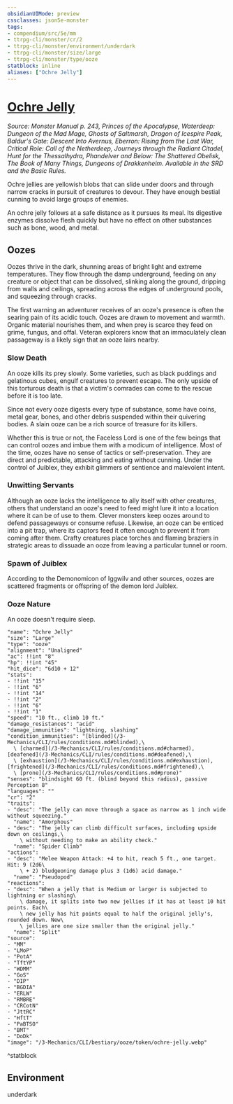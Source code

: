 ```yaml
---
obsidianUIMode: preview
cssclasses: json5e-monster
tags:
- compendium/src/5e/mm
- ttrpg-cli/monster/cr/2
- ttrpg-cli/monster/environment/underdark
- ttrpg-cli/monster/size/large
- ttrpg-cli/monster/type/ooze
statblock: inline
aliases: ["Ochre Jelly"]
---
```

# [Ochre Jelly](3-Mechanics\CLI\bestiary\ooze/ochre-jelly.md)
*Source: Monster Manual p. 243, Princes of the Apocalypse, Waterdeep: Dungeon of the Mad Mage, Ghosts of Saltmarsh, Dragon of Icespire Peak, Baldur's Gate: Descent Into Avernus, Eberron: Rising from the Last War, Critical Role: Call of the Netherdeep, Journeys through the Radiant Citadel, Hunt for the Thessalhydra, Phandelver and Below: The Shattered Obelisk, The Book of Many Things, Dungeons of Drakkenheim. Available in the SRD and the Basic Rules.*  

Ochre jellies are yellowish blobs that can slide under doors and through narrow cracks in pursuit of creatures to devour. They have enough bestial cunning to avoid large groups of enemies.

An ochre jelly follows at a safe distance as it pursues its meal. Its digestive enzymes dissolve flesh quickly but have no effect on other substances such as bone, wood, and metal.

## Oozes

Oozes thrive in the dark, shunning areas of bright light and extreme temperatures. They flow through the damp underground, feeding on any creature or object that can be dissolved, slinking along the ground, dripping from walls and ceilings, spreading across the edges of underground pools, and squeezing through cracks.

The first warning an adventurer receives of an ooze's presence is often the searing pain of its acidic touch. Oozes are drawn to movement and warmth. Organic material nourishes them, and when prey is scarce they feed on grime, fungus, and offal. Veteran explorers know that an immaculately clean passageway is a likely sign that an ooze lairs nearby.

### Slow Death

An ooze kills its prey slowly. Some varieties, such as black puddings and gelatinous cubes, engulf creatures to prevent escape. The only upside of this torturous death is that a victim's comrades can come to the rescue before it is too late.

Since not every ooze digests every type of substance, some have coins, metal gear, bones, and other debris suspended within their quivering bodies. A slain ooze can be a rich source of treasure for its killers.

Whether this is true or not, the Faceless Lord is one of the few beings that can control oozes and imbue them with a modicum of intelligence. Most of the time, oozes have no sense of tactics or self-preservation. They are direct and predictable, attacking and eating without cunning. Under the control of Juiblex, they exhibit glimmers of sentience and malevolent intent.

### Unwitting Servants

Although an ooze lacks the intelligence to ally itself with other creatures, others that understand an ooze's need to feed might lure it into a location where it can be of use to them. Clever monsters keep oozes around to defend passageways or consume refuse. Likewise, an ooze can be enticed into a pit trap, where its captors feed it often enough to prevent it from coming after them. Crafty creatures place torches and flaming braziers in strategic areas to dissuade an ooze from leaving a particular tunnel or room.

### Spawn of Juiblex

According to the Demonomicon of Iggwilv and other sources, oozes are scattered fragments or offspring of the demon lord Juiblex.

### Ooze Nature

An ooze doesn't require sleep.

```statblock
"name": "Ochre Jelly"
"size": "Large"
"type": "ooze"
"alignment": "Unaligned"
"ac": !!int "8"
"hp": !!int "45"
"hit_dice": "6d10 + 12"
"stats":
- !!int "15"
- !!int "6"
- !!int "14"
- !!int "2"
- !!int "6"
- !!int "1"
"speed": "10 ft., climb 10 ft."
"damage_resistances": "acid"
"damage_immunities": "lightning, slashing"
"condition_immunities": "[blinded](/3-Mechanics/CLI/rules/conditions.md#blinded),\
  \ [charmed](/3-Mechanics/CLI/rules/conditions.md#charmed), [deafened](/3-Mechanics/CLI/rules/conditions.md#deafened),\
  \ [exhaustion](/3-Mechanics/CLI/rules/conditions.md#exhaustion), [frightened](/3-Mechanics/CLI/rules/conditions.md#frightened),\
  \ [prone](/3-Mechanics/CLI/rules/conditions.md#prone)"
"senses": "blindsight 60 ft. (blind beyond this radius), passive Perception 8"
"languages": ""
"cr": "2"
"traits":
- "desc": "The jelly can move through a space as narrow as 1 inch wide without squeezing."
  "name": "Amorphous"
- "desc": "The jelly can climb difficult surfaces, including upside down on ceilings,\
    \ without needing to make an ability check."
  "name": "Spider Climb"
"actions":
- "desc": "Melee Weapon Attack: +4 to hit, reach 5 ft., one target. Hit: 9 (2d6\
    \ + 2) bludgeoning damage plus 3 (1d6) acid damage."
  "name": "Pseudopod"
"reactions":
- "desc": "When a jelly that is Medium or larger is subjected to lightning or slashing\
    \ damage, it splits into two new jellies if it has at least 10 hit points. Each\
    \ new jelly has hit points equal to half the original jelly's, rounded down. New\
    \ jellies are one size smaller than the original jelly."
  "name": "Split"
"source":
- "MM"
- "LMoP"
- "PotA"
- "TftYP"
- "WDMM"
- "GoS"
- "DIP"
- "BGDIA"
- "ERLW"
- "RMBRE"
- "CRCotN"
- "JttRC"
- "HftT"
- "PaBTSO"
- "BMT"
- "DoDk"
"image": "/3-Mechanics/CLI/bestiary/ooze/token/ochre-jelly.webp"
```
^statblock

## Environment

underdark